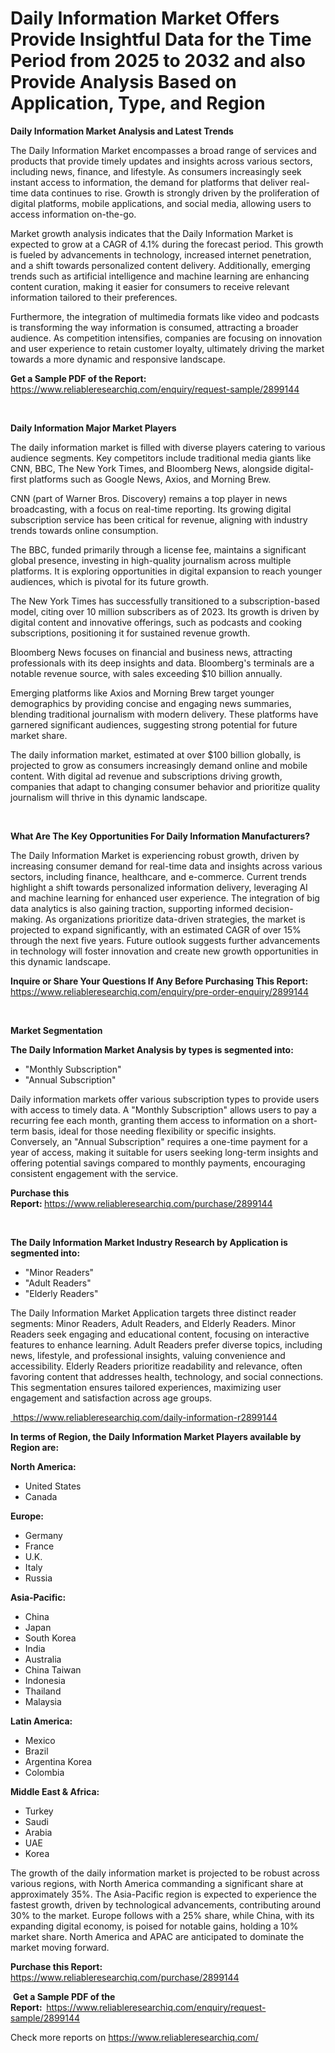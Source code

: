 <p><h1>Daily Information Market Offers Provide Insightful Data for the Time Period from 2025 to 2032 and also Provide Analysis Based on Application, Type, and Region</h1></p><p><strong>Daily Information Market Analysis and Latest Trends</strong></p>
<p><p>The Daily Information Market encompasses a broad range of services and products that provide timely updates and insights across various sectors, including news, finance, and lifestyle. As consumers increasingly seek instant access to information, the demand for platforms that deliver real-time data continues to rise. Growth is strongly driven by the proliferation of digital platforms, mobile applications, and social media, allowing users to access information on-the-go.</p><p>Market growth analysis indicates that the Daily Information Market is expected to grow at a CAGR of 4.1% during the forecast period. This growth is fueled by advancements in technology, increased internet penetration, and a shift towards personalized content delivery. Additionally, emerging trends such as artificial intelligence and machine learning are enhancing content curation, making it easier for consumers to receive relevant information tailored to their preferences.</p><p>Furthermore, the integration of multimedia formats like video and podcasts is transforming the way information is consumed, attracting a broader audience. As competition intensifies, companies are focusing on innovation and user experience to retain customer loyalty, ultimately driving the market towards a more dynamic and responsive landscape.</p></p>
<p><strong>Get a Sample PDF of the Report:&nbsp;</strong> <a href="https://www.reliableresearchiq.com/enquiry/request-sample/2899144?utm_campaign=3174&utm_medium=2&utm_source=Github&utm_content=ia&utm_term=15032025&utm_id=daily-information">https://www.reliableresearchiq.com/enquiry/request-sample/2899144</a></p>
<p>&nbsp;</p>
<p><strong>Daily Information Major Market Players</strong></p>
<p><p>The daily information market is filled with diverse players catering to various audience segments. Key competitors include traditional media giants like CNN, BBC, The New York Times, and Bloomberg News, alongside digital-first platforms such as Google News, Axios, and Morning Brew.</p><p>CNN (part of Warner Bros. Discovery) remains a top player in news broadcasting, with a focus on real-time reporting. Its growing digital subscription service has been critical for revenue, aligning with industry trends towards online consumption.</p><p>The BBC, funded primarily through a license fee, maintains a significant global presence, investing in high-quality journalism across multiple platforms. It is exploring opportunities in digital expansion to reach younger audiences, which is pivotal for its future growth.</p><p>The New York Times has successfully transitioned to a subscription-based model, citing over 10 million subscribers as of 2023. Its growth is driven by digital content and innovative offerings, such as podcasts and cooking subscriptions, positioning it for sustained revenue growth.</p><p>Bloomberg News focuses on financial and business news, attracting professionals with its deep insights and data. Bloomberg's terminals are a notable revenue source, with sales exceeding $10 billion annually.</p><p>Emerging platforms like Axios and Morning Brew target younger demographics by providing concise and engaging news summaries, blending traditional journalism with modern delivery. These platforms have garnered significant audiences, suggesting strong potential for future market share.</p><p>The daily information market, estimated at over $100 billion globally, is projected to grow as consumers increasingly demand online and mobile content. With digital ad revenue and subscriptions driving growth, companies that adapt to changing consumer behavior and prioritize quality journalism will thrive in this dynamic landscape.</p></p>
<p>&nbsp;</p>
<p><strong>What Are The Key Opportunities For Daily Information Manufacturers?</strong></p>
<p><p>The Daily Information Market is experiencing robust growth, driven by increasing consumer demand for real-time data and insights across various sectors, including finance, healthcare, and e-commerce. Current trends highlight a shift towards personalized information delivery, leveraging AI and machine learning for enhanced user experience. The integration of big data analytics is also gaining traction, supporting informed decision-making. As organizations prioritize data-driven strategies, the market is projected to expand significantly, with an estimated CAGR of over 15% through the next five years. Future outlook suggests further advancements in technology will foster innovation and create new growth opportunities in this dynamic landscape.</p></p>
<p><strong>Inquire or Share Your Questions If Any Before Purchasing This Report:</strong> <a href="https://www.reliableresearchiq.com/enquiry/pre-order-enquiry/2899144?utm_campaign=3174&utm_medium=2&utm_source=Github&utm_content=ia&utm_term=15032025&utm_id=daily-information">https://www.reliableresearchiq.com/enquiry/pre-order-enquiry/2899144</a></p>
<p>&nbsp;</p>
<p><strong>Market Segmentation</strong></p>
<p><strong>The Daily Information Market Analysis by types is segmented into:</strong></p>
<p><ul><li>"Monthly Subscription"</li><li>"Annual Subscription"</li></ul></p>
<p><p>Daily information markets offer various subscription types to provide users with access to timely data. A "Monthly Subscription" allows users to pay a recurring fee each month, granting them access to information on a short-term basis, ideal for those needing flexibility or specific insights. Conversely, an "Annual Subscription" requires a one-time payment for a year of access, making it suitable for users seeking long-term insights and offering potential savings compared to monthly payments, encouraging consistent engagement with the service.</p></p>
<p><strong>Purchase this Report:&nbsp;</strong><a href="https://www.reliableresearchiq.com/purchase/2899144?utm_campaign=3174&utm_medium=2&utm_source=Github&utm_content=ia&utm_term=15032025&utm_id=daily-information">https://www.reliableresearchiq.com/purchase/2899144</a></p>
<p>&nbsp;</p>
<p><strong>The Daily Information Market Industry Research by Application is segmented into:</strong></p>
<p><ul><li>"Minor Readers"</li><li>"Adult Readers"</li><li>"Elderly Readers"</li></ul></p>
<p><p>The Daily Information Market Application targets three distinct reader segments: Minor Readers, Adult Readers, and Elderly Readers. Minor Readers seek engaging and educational content, focusing on interactive features to enhance learning. Adult Readers prefer diverse topics, including news, lifestyle, and professional insights, valuing convenience and accessibility. Elderly Readers prioritize readability and relevance, often favoring content that addresses health, technology, and social connections. This segmentation ensures tailored experiences, maximizing user engagement and satisfaction across age groups.</p></p>
<p><a href="https://www.reliableresearchiq.com/daily-information-r2899144?utm_campaign=3174&utm_medium=2&utm_source=Github&utm_content=ia&utm_term=15032025&utm_id=daily-information">&nbsp;https://www.reliableresearchiq.com/daily-information-r2899144</a></p>
<p><strong>In terms of Region, the Daily Information Market Players available by Region are:</strong></p>
<p>
    <p> <strong> North America: </strong>
        <ul>
            <li>United States</li>
            <li>Canada</li>
        </ul>
        </p> 
    <p> <strong> Europe: </strong>
        <ul>
            <li>Germany</li>
            <li>France</li>
            <li>U.K.</li>
            <li>Italy</li>
            <li>Russia</li>
        </ul>
        </p> 
    <p> <strong> Asia-Pacific: </strong>
        <ul>
            <li>China</li>
            <li>Japan</li>
            <li>South Korea</li>
            <li>India</li>
            <li>Australia</li>
            <li>China Taiwan</li>
            <li>Indonesia</li>
            <li>Thailand</li>
            <li>Malaysia</li>
        </ul>
        </p> 
    <p> <strong> Latin America: </strong>
        <ul>
            <li>Mexico</li>
            <li>Brazil</li>
            <li>Argentina Korea</li>
            <li>Colombia</li>
        </ul>
        </p> 
    <p> <strong> Middle East & Africa: </strong>
        <ul>
            <li>Turkey</li>
            <li>Saudi</li>
            <li>Arabia</li>
            <li>UAE</li>
            <li>Korea</li>
        </ul>
    </p>
    </p>
<p><p>The growth of the daily information market is projected to be robust across various regions, with North America commanding a significant share at approximately 35%. The Asia-Pacific region is expected to experience the fastest growth, driven by technological advancements, contributing around 30% to the market. Europe follows with a 25% share, while China, with its expanding digital economy, is poised for notable gains, holding a 10% market share. North America and APAC are anticipated to dominate the market moving forward.</p></p>
<p><strong>Purchase this Report: </strong><a href="https://www.reliableresearchiq.com/purchase/2899144?utm_campaign=3174&utm_medium=2&utm_source=Github&utm_content=ia&utm_term=15032025&utm_id=daily-information">https://www.reliableresearchiq.com/purchase/2899144</a></p>
<p>&nbsp;<strong>Get a Sample PDF of the Report:&nbsp;&nbsp;</strong><a href="https://www.reliableresearchiq.com/enquiry/request-sample/2899144?utm_campaign=3174&utm_medium=2&utm_source=Github&utm_content=ia&utm_term=15032025&utm_id=daily-information">https://www.reliableresearchiq.com/enquiry/request-sample/2899144</a></p>
<p><strong></strong></p>
<p>Check more reports on <a href="https://www.reliableresearchiq.com/?utm_campaign=3174&utm_medium=2&utm_source=Github&utm_content=ia&utm_term=15032025&utm_id=daily-information">https://www.reliableresearchiq.com/</a></p>